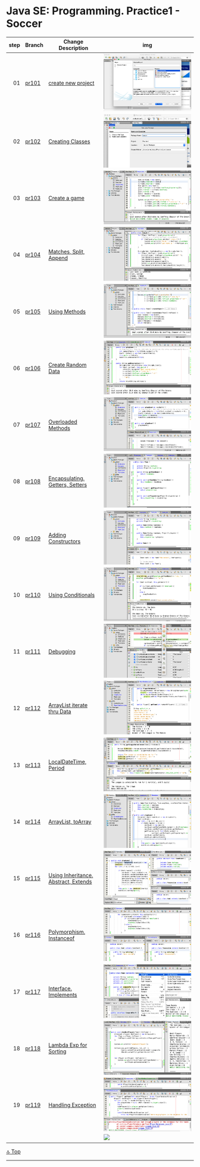 Java SE: Programming. Practice1 -  Soccer
===
[top]: topOfThePage

| step | Branch | Change Description | img |
| ---: | --- | --- | --- |
| 01 | 	[pr101](	https://github.com/alvintwng/steps/tree/pr101/Practice1 )| 	[create new project](	https://github.com/alvintwng/steps/commit/049ae569123e914c65300fc557218cc3d715406b)| 	<img src="img/210612pr101.png" alt="210612pr101.png" height=“144”> |
| 02 | 	[pr102](	https://github.com/alvintwng/steps/tree/pr102/Practice1)| 	[Creating Classes](	https://github.com/alvintwng/steps/commit/a6fb11c98ecd51ae125feb115aff993ff6083cad )| 	<img src="img/210613pr102.png" alt="2106130pr102.png" height="144"> |
| 03 | 	[pr103](	https://github.com/alvintwng/steps/tree/pr103/Practice1)| 	[Create a game	](	https://github.com/alvintwng/steps/commit/267a8d26d33ba4869047b983f1e26dff93510682)| 	<img src="img/210614pr103.png" alt="210614pr103.png" height="144"> |
| 04 | 	[pr104](	https://github.com/alvintwng/steps/tree/pr104/Practice1)| 	[Matches, Split, Append](	https://github.com/alvintwng/steps/commit/1f26b476594094a189aeb239f5d23f2baf1a5fea)| 	<img src="img/210614pr104.png" alt="210614pr104.png" height="144"> |
| 05 | 	[pr105](	https://github.com/alvintwng/steps/tree/pr105/Practice1)| 	[Using Methods](	https://github.com/alvintwng/steps/commit/913166b7c21e755afe21a3c033f4fac2c07a0adc)| 	<img src="img/210614pr105.png" alt="210614pr105.png" height="144"> |
| 06 | 	[pr106](	https://github.com/alvintwng/steps/tree/pr106/Practice1)| 	[Create Random Data](	https://github.com/alvintwng/steps/commit/1a98f0ce60e4c0a3782e994dfc41088588c780f9)| 	<img src="img/210614pr106.png" alt="210614pr106.png" height="144"> |
| 07 | 	[pr107](	https://github.com/alvintwng/steps/tree/pr107/Practice1)| 	[Overloaded Methods](	https://github.com/alvintwng/steps/commit/b4ffea4e87b92dcca0f29eac20a58c0d3d9cdfa5)| 	<img src="img/210615pr107.png" alt="210615pr107.png" height="144"> |
| 08 | 	[pr108](	https://github.com/alvintwng/steps/tree/pr108/Practice1)| 	[Encapsulating. Getters, Setters](	https://github.com/alvintwng/steps/commit/27c7a302718ee1703357a3b1a2d72bf8732e7089)| 	<img src="img/210615pr108.png" alt="210615pr108.png" height="144"> |
| 09 | 	[pr109](	https://github.com/alvintwng/steps/tree/pr109/Practice1)| 	[Adding Constructors	](	https://github.com/alvintwng/steps/commit/92c911ecb486e0c6a8ccaea2a022d85622e57328)| 	<img src="img/210615pr109.png" alt="210615pr109.png" height="144"> |
| 10 | 	[pr110](	https://github.com/alvintwng/steps/tree/pr110/Practice1)| 	[Using Conditionals](	https://github.com/alvintwng/steps/commit/e2eeb2e5e125080a50a2fdbbfe04c4df45d48cd7)| 	<img src="img/210616pr110.png" alt="210616pr110.png" height="144"> |
| 11 | 	[pr111](	https://github.com/alvintwng/steps/tree/pr111/Practice1)| 	[Debugging](	https://github.com/alvintwng/steps/commit/1203691c57586aec942513a5d07cb4bc20e84d83)| 	<img src="img/210617pr111.png" alt="210617pr111.png" height="144"> |
| 12 | 	[pr112](	https://github.com/alvintwng/steps/tree/pr112/Practice1)| 	[ArrayList iterate thru Data	](	https://github.com/alvintwng/steps/commit/b9d3ac7814f0811ec96f0a2229eb5dbb46a4d8d7)| 	<img src="img/210618pr112.png" alt="210618pr112.png" height="144"> |
| 13 | 	[pr113](	https://github.com/alvintwng/steps/tree/pr113/Practice1)| 	[LocalDateTime, Period](	https://github.com/alvintwng/steps/commit/ec6f013555b9eafb32bc5423567ff11decad2593)| 	<img src="img/210618pr113.png" alt="210618pr113.png" height="144"> |
| 14 | 	[pr114](	https://github.com/alvintwng/steps/tree/pr114/Practice1)| 	[ArrayList, toArray](	https://github.com/alvintwng/steps/commit/7d0ecbe21a675b2aad98f6974fe594fb5577baea)| 	<img src="img/210623pr114.png" alt="210623pr114.png" height="144"> |
| 15 | 	[pr115](	https://github.com/alvintwng/steps/tree/pr115/Practice1)| 	[Using Inheritance. Abstract, Extends	](	https://github.com/alvintwng/steps/commit/1aca177ac335aabeb52a86c25011dcdeb82220b8)| 	<img src="img/210623pr115.png" alt="210623pr115.png" height="144"> |
| 16 | 	[pr116](	https://github.com/alvintwng/steps/tree/pr116/Practice1)| 	[Polymorphism. Instanceof](	https://github.com/alvintwng/steps/commit/3068e0bccd013ff02815f26a1197e6470c9e3405)| 	<img src="img/210624pr116.png" alt="210624pr116.png" height="144"> |
| 17 | 	[pr117](	https://github.com/alvintwng/steps/tree/pr117/Practice1)| 	[Interface. Implements](	https://github.com/alvintwng/steps/commit/13584954a5b652dd6d4dfa9e9b854827b960c6ad)| 	<img src="img/210626pr117.png" alt="210626pr117.png" height="144"> |
| 18 | 	[pr118](	https://github.com/alvintwng/steps/tree/pr118/Practice1)| 	[Lambda Exp for Sorting](	https://github.com/alvintwng/steps/commit/dad0955708481bb5ad1373cef89d1ea72f080763)| 	<img src="img/210626pr118.png" alt="210626pr118.png" height="144"> |
| 19 | 	[pr119](	https://github.com/alvintwng/steps/tree/pr119/Practice1)| 	[Handling Exception](	https://github.com/alvintwng/steps/commit/bb3499acddb1e8da74791d8fe71036cc55803f56)| 	<img src="img/210628pr119.png" alt="210628pr119.png" height="144"> |
|  | 	[	](	)| 	[	](	)| 	<img src="img/	" alt="	" height="144"> |

[:top: Top](#top)

---
